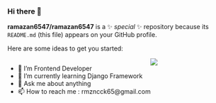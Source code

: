 ### Hi there 👋


**ramazan6547/ramazan6547** is a ✨ _special_ ✨ repository because its `README.md` (this file) appears on your GitHub profile.

Here are some ideas to get you started:
<style>
 .flex{
  display:flex;
 }
</style>
<div class="flex">
 
   <div>
     <ul>
      <li>🔭 I’m Frontend Developer</li>
      <li>🌱 I’m currently learning Django Framework</li>
      <li> 💬 Ask me about anything</li>
      <li>📫 How to reach me : rmzncck65@gmail.com </li>
    </ul>
   </div>
  <div>
   <img src="https://www.interviewbit.com/blog/wp-content/uploads/2021/06/What-is-Full-Stack-Developer.png">
  </div>

</div>

